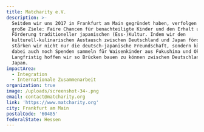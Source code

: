 ```yaml
---
title: Matcharity e.V.
description: >-
  Seitdem wir uns 2017 in Frankfurt am Main gegründet haben, verfolgen wir zwei
  große Ziele: Faire Chancen für benachteiligte Kinder und den Erhalt und die
  Förderung traditioneller japanischen (Ess-)Kultur. Indem wir den
  kulturell-kulinarischen Austausch zwischen Deutschland und Japan fördern,
  stärken wir nicht nur die deutsch-japanische Freundschaft, sondern können
  dabei auch noch Spenden sammeln für Waisenkinder aus Fukushima und Okayama.
  Langfristig hoffen wir so Brücken bauen zu können zwischen Deutschland und
  Japan.
impactArea:
  - Integration
  - Internationale Zusammenarbeit
organization: true
image: /uploads/screenshot-34-.png
email: contact@matcharity.org
link: 'https://www.matcharity.org'
city: Frankfurt am Main
postalCode: '60485'
federalState: Hessen
---
```


